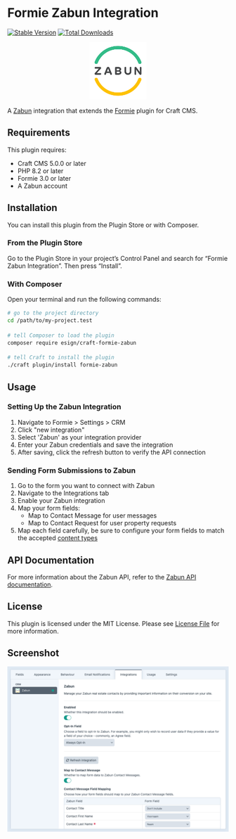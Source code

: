 # Formie Zabun Integration

[![Stable Version](https://img.shields.io/packagist/v/esign/craft-formie-zabun?label=stable)](https://packagist.org/packages/esign/craft-formie-zabun)
[![Total Downloads](https://img.shields.io/packagist/dt/esign/craft-formie-zabun)](https://packagist.org/packages/esign/craft-formie-zabun)

<p align="center"><img width="130" src="https://raw.githubusercontent.com/esign/craft-formie-zabun/master/src/icon.jpg"></p>

A [Zabun](https://zabun.be) integration that extends the [Formie](https://verbb.io/craft-plugins/formie/features) plugin for Craft CMS.

## Requirements

This plugin requires:
- Craft CMS 5.0.0 or later
- PHP 8.2 or later
- Formie 3.0 or later
- A Zabun account

## Installation

You can install this plugin from the Plugin Store or with Composer.

### From the Plugin Store

Go to the Plugin Store in your project’s Control Panel and search for “Formie Zabun Integration”. Then press “Install”.

### With Composer

Open your terminal and run the following commands:

```bash
# go to the project directory
cd /path/to/my-project.test

# tell Composer to load the plugin
composer require esign/craft-formie-zabun

# tell Craft to install the plugin
./craft plugin/install formie-zabun
```

## Usage

### Setting Up the Zabun Integration

1. Navigate to Formie > Settings > CRM
2. Click "new integration"
3. Select 'Zabun' as your integration provider
4. Enter your Zabun credentials and save the integration
5. After saving, click the refresh button to verify the API connection

### Sending Form Submissions to Zabun

1. Go to the form you want to connect with Zabun
2. Navigate to the Integrations tab
3. Enable your Zabun integration
4. Map your form fields:
   - Map to Contact Message for user messages
   - Map to Contact Request for user property requests
5. Map each field carefully, be sure to configure your form fields to match the accepted [content types](https://gateway-cmsapi.v2.zabun.be/swagger/index.html?urls.primaryName=Zabun+1+CmsApi+-+v1)

## API Documentation

For more information about the Zabun API, refer to the [Zabun API documentation](https://gateway-cmsapi.v2.zabun.be/swagger/index.html?urls.primaryName=Zabun+1+CmsApi+-+v1).

## License

This plugin is licensed under the MIT License. Please see [License File](LICENSE.md) for more information.

## Screenshot

![Screenshot of the Formie Zabun Integration](resources/img/src01.png)